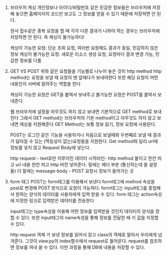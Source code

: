1. 브라우저 캐싱
    개인정보나 아이디/비밀번호 같은 민감한 정보들은 브라우저에 저장해 놓으면
    홈페이지의 코드만 보고도 그 정보를 얻을 수 있기 때문에 저장하면 안 된다.

    원서 접수같은 중복 요청을 할 때 각각 다른 결과가 나와야 하는 경우는 브라우저에 저장하면 안 된다.
    즉 캐싱이 불가능하다!

    캐싱이 가능한 요청: 단순 조회 요청, 여러번 요청해도 결과가 동일, 민감하지 않은 정보
    캐싱이 불가능한 요청: 새로운 리소스 생성 요청, 요청마다 결과 변경 가능, 민감한 정보를 다룸

2. GET VS POST
    위와 같은 요청들을 기능별로 나누어 놓은 것이 http method
    http method는 요청을 보낼 때 요청의 맨 앞에다가 보내야한다
    또한 해당 요청이 어떤 내용인지 서버에 알려주는 역할을 한다

    캐싱이 가능한 요청은 GET을 붙여서 보내주고
    불가능한 요청은 POST를 붙여서 보내준다.

    웹 브라우저에 설정을 아무것도 하지 않고 보내면 기본적으로 GET method로 보내진다
    그래서 GET method는 브라우저의 기본 method이고 아무것도 하지 않고 보내면 캐싱을 지원해준다
    GET Method는 보통 정보 읽기, 정보 요청에 사용된다.

    POST는 로그인 같은 기능을 사용하거나 처음으로 보낼때와 두번째로 보낼 때 결과가 달라질 수 있는 (멱등성이 없는)요청들을 지원한다.
    Get method와 달리 url에 정보를 넣지 않고 Request Body에 넣는다.

    http request - text로만 이루어진 데이터 
    시작라인- http method 붙이고 한칸 띄고 url 내용 한칸 띄고 http 버전 넣어준다.
    밑에는 헤더 부분 (통신하는데 쓸 설정들)
    더 밑에는 message-body - POST 요청시 정보가 들어가는 곳

3. form 태그
    POST는 form태그를 이용해서 보낸다
    form태그에 method 속성을 post로 변경해 POST 방식으로 요청이 가능하다.
    form태그는 input태그를 중첩해서 원하는 양식의 데이터를 사용자에게 입력 받을 수 있다.
    form 태그는 action속성에 지정한 링크로 입력받은 데이터를 전송한다

    input태그는 type속성을 이용해 어떤 정보를 입력받을 것인지 데이터의 양식을 정할 수 있다.
    또한 input태그의 name속성을 통해 정보를 전달한 때 키 값을 지정할 수 있다.

    http request 객체 가 보낸 정보를 읽어서 장고 class의 객체로 말아서 우리에게 넘겨준다. 
    그것이 view.py의 index함수에서 request로 들어온다.
    request를 참조하면 정보를 꺼내 쓸 수 있다. 이런 과정을 통해 DB에 내용을 저장할 수 있다.
    
    
